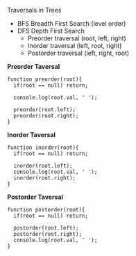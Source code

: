Traversals in Trees

- BFS Breadth First Search (level order)
- DFS Depth First Search
  - Preorder traversal (root, left, right)
  - Inorder traversal (left, root, right)
  - Postorder traversal (left, right, root)


**Preorder Taversal**
```
function preorder(root){
  if(root == null) return;
  
  console.log(root.val, ' ');
  
  preorder(root.left);
  preorder(root.right);
}
```

**Inorder Taversal**
```
function inorder(root){
  if(root == null) return;
  
  inorder(root.left);
  console.log(root.val, ' ');
  inorder(root.right);
}
```

**Postorder Taversal**
```
function postorder(root){
  if(root == null) return;
  
  postorder(root.left);
  postorder(root.right);
  console.log(root.val, ' ');
}
```
